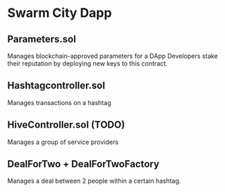 # Swarm City Dapp

## Parameters.sol

Manages blockchain-approved parameters for a DApp
Developers stake their reputation by deploying new keys to this contract.

## Hashtagcontroller.sol

Manages transactions on a hashtag

## HiveController.sol (TODO)

Manages a group of service providers

## DealForTwo + DealForTwoFactory

Manages a deal between 2 people within a certain hashtag.

